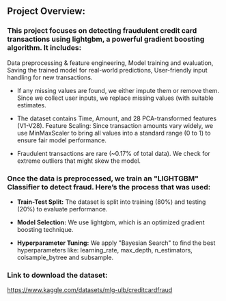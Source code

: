 ## **Project Overview:**

### **This project focuses on detecting fraudulent credit card transactions using lightgbm, a powerful gradient boosting algorithm. It includes:**
Data preprocessing & feature engineering,
Model training and evaluation,
Saving the trained model for real-world predictions,
User-friendly input handling for new transactions.

   *  If any missing values are found, we either impute them or remove them.
      Since we collect user inputs, we replace missing values (with suitable estimates.

   *  The dataset contains Time, Amount, and 28 PCA-transformed features (V1-V28).
      Feature Scaling: Since transaction amounts vary widely, we use MinMaxScaler to bring all values into a standard range (0 to 1) to ensure fair model performance.
   
   *  Fraudulent transactions are rare (~0.17% of total data).
      We check for extreme outliers that might skew the model.

### **Once the data is preprocessed, we train an "LIGHTGBM" Classifier to detect fraud. Here’s the process that was used:**
   * **Train-Test Split:**
     The dataset is split into training (80%) and testing (20%) to evaluate performance.

   *  **Model Selection:**
      We use lightgbm, which is an optimized gradient boosting technique.

   *  **Hyperparameter Tuning:**
      We apply "Bayesian Search" to find the best hyperparameters like:
      learning_rate, max_depth, n_estimators, colsample_bytree and subsample.


### **Link to download the dataset:**
https://www.kaggle.com/datasets/mlg-ulb/creditcardfraud


